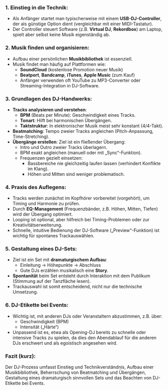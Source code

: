 ### **1. Einstieg in die Technik:**

- Als Anfänger startet man typischerweise mit einem **USB-DJ-Controller**, der als günstige Option dient (vergleichbar mit einer MIDI-Tastatur).
- Der Controller steuert Software (z.B. **Virtual DJ**, **Rekordbox**) am Laptop, spielt aber selbst keine Musik eigenständig ab.

### **2. Musik finden und organisieren:**

- Aufbau einer persönlichen **Musikbibliothek** ist essenziell.
- Musik findet man häufig auf Plattformen wie:
    - **SoundCloud** (kostenlose Promotion neuer Musik)
    - **Beatport**, **Bandcamp**, **iTunes**, **Apple Music** (zum Kauf)
    - Anfänger verwenden oft YouTube zu MP3-Converter oder Streaming-Integration in DJ-Software.

### **3. Grundlagen des DJ-Handwerks:**

- **Tracks analysieren und verstehen**:
    - **BPM** (Beats per Minute): Geschwindigkeit eines Tracks.
    - **Tonart**: Hilft bei harmonischen Übergängen.
    - **Taktstruktur**: In elektronischer Musik meist sehr konstant (4/4-Takt).
- **Beatmatching**: Tempo zweier Tracks angleichen (Pitch-Anpassung, Time-Stretching).
- **Übergänge erstellen**: Ziel ist ein fließender Übergang:
    - Intro und Outro zweier Tracks überlagern.
    - BPM exakt angleichen (manuell oder mit „Sync“-Funktion).
    - Frequenzen gezielt einsetzen:
        - Bassbereiche nie gleichzeitig laufen lassen (verhindert Konflikte im Klang).
        - Höhen und Mitten sind weniger problematisch.

### **4. Praxis des Auflegens:**

- Tracks werden zunächst im Kopfhörer vorbereitet (vorgehört), um Timing und Harmonie zu prüfen.
- Durch **EQ-Management** (Frequenzbänder, z.B. Höhen, Mitten, Tiefen) wird der Übergang optimiert.
- Looping ist optional, aber hilfreich bei Timing-Problemen oder zur Kreativitätserweiterung.
- Schnelle, intuitive Bedienung der DJ-Software („Preview“-Funktion) ist wichtig für spontanes Trackauswählen.

### **5. Gestaltung eines DJ-Sets:**

- Ziel ist ein Set mit **dramaturgischem Aufbau**:
    - Einleitung → Höhepunkte → Abschluss
    - Gute DJs erzählen musikalisch eine **Story**.
- **Spontanität** beim Set entsteht durch Interaktion mit dem Publikum (Stimmung auf der Tanzfläche lesen).
- Trackauswahl ist somit entscheidend, nicht nur die technische Umsetzung.

### **6. DJ-Etikette bei Events:**

- Wichtig ist, mit anderen DJs oder Veranstaltern abzustimmen, z.B. über:
    - Geschwindigkeit (BPM)
    - Intensität („Härte“)
- Unpassend ist es, etwa als Opening-DJ bereits zu schnelle oder intensive Tracks zu spielen, da dies den Abendablauf für die anderen DJs erschwert und als egoistisch angesehen wird.

### **Fazit (kurz):**

Der DJ-Prozess umfasst Einstieg und Technikverständnis, Aufbau einer Musikbibliothek, Beherrschung von Beatmatching und Übergängen, Gestaltung eines dramaturgisch sinnvollen Sets und das Beachten von DJ-Etikette bei Events.